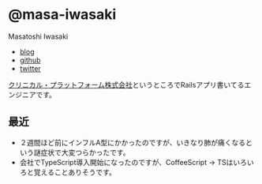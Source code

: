 # @masa-iwasaki

Masatoshi Iwasaki

- [blog](http://blog.sleeprand1year.net/)
- [github](https://github.com/masa-iwasaki)
- [twitter](https://twitter.com/masa_iwasaki)


[クリニカル・プラットフォーム株式会社](https://clinical-platform.com/)というところでRailsアプリ書いてるエンジニアです。

## 最近

- ２週間ほど前にインフルA型にかかったのですが、いきなり肺が痛くなるという謎症状で大変つらかったです。
- 会社でTypeScript導入開始になったのですが、CoffeeScript -> TSはいろいろと覚えることありそうです。
